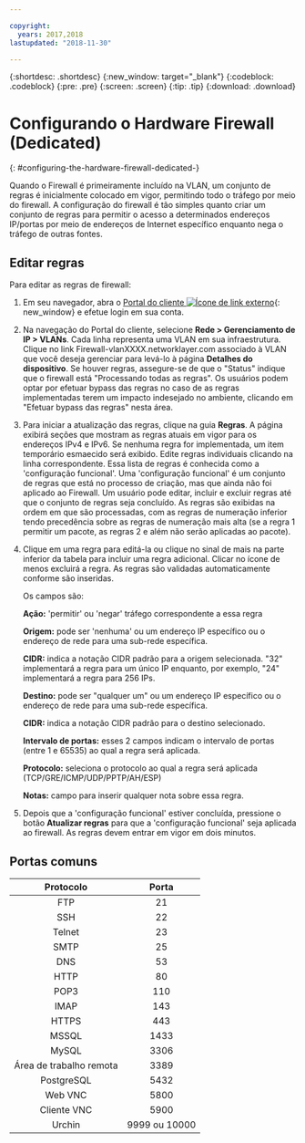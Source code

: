 ```yaml
---

copyright:
  years: 2017,2018
lastupdated: "2018-11-30"

---
```


{:shortdesc: .shortdesc}
{:new_window: target="_blank"}
{:codeblock: .codeblock}
{:pre: .pre}
{:screen: .screen}
{:tip: .tip}
{:download: .download}

# Configurando o Hardware Firewall (Dedicated)
{: #configuring-the-hardware-firewall-dedicated-}

Quando o Firewall é primeiramente incluído na VLAN, um conjunto de regras é inicialmente colocado em vigor, permitindo todo o tráfego por meio do firewall. A configuração do firewall é tão simples quanto criar um conjunto de regras para permitir o acesso a determinados endereços IP/portas por meio de endereços de Internet específico enquanto nega o tráfego de outras fontes.

## Editar regras

Para editar as regras de firewall:

1. Em seu navegador, abra o [Portal do cliente ![Ícone de link externo](../../icons/launch-glyph.svg "Ícone de link externo")](https://control.softlayer.com/){: new_window} e efetue login em sua conta.
2. Na navegação do Portal do cliente, selecione **Rede > Gerenciamento de IP > VLANs**. Cada linha representa uma VLAN em sua infraestrutura.  Clique no link Firewall-vlanXXXX.networklayer.com associado à VLAN que você deseja gerenciar para levá-lo à página **Detalhes do dispositivo**. Se
houver regras, assegure-se de que o "Status" indique que o firewall está "Processando todas as regras".  Os usuários podem optar por efetuar bypass das regras no caso de as regras implementadas terem um impacto indesejado no ambiente, clicando em "Efetuar bypass das regras" nesta área.
3. Para iniciar a atualização das regras, clique na guia **Regras**. A página exibirá seções que mostram as regras atuais em vigor para os endereços IPv4 e IPv6.  Se nenhuma regra for implementada, um item temporário esmaecido será exibido.  Edite regras individuais clicando na linha correspondente.  Essa lista de regras é conhecida como a 'configuração funcional'. Uma 'configuração funcional' é um conjunto de regras que está no processo de criação, mas que ainda não foi aplicado ao Firewall. Um usuário pode editar, incluir e excluir regras até que o conjunto de regras seja concluído.  As regras são exibidas na ordem em que são processadas, com as regras de numeração inferior tendo precedência sobre as regras de numeração mais alta (se a regra 1 permitir um pacote, as regras 2 e além não serão aplicadas ao pacote).
4. Clique em uma regra para editá-la ou clique no sinal de mais na parte inferior da tabela para incluir uma regra adicional. Clicar no ícone de menos excluirá a regra. As regras são validadas automaticamente conforme são inseridas.

    Os campos são:

    **Ação:** 'permitir' ou 'negar' tráfego correspondente a essa regra

    **Origem:** pode ser 'nenhuma' ou um endereço IP específico ou o endereço de rede para uma sub-rede específica.

    **CIDR:** indica a notação CIDR padrão para a origem selecionada.  "32" implementará a regra para um único IP enquanto, por exemplo, "24" implementará a regra para 256 IPs.

    **Destino:** pode ser "qualquer um" ou um endereço IP específico ou o endereço de rede para uma sub-rede específica.

    **CIDR:** indica a notação CIDR padrão para o destino selecionado.

    **Intervalo de portas:** esses 2 campos indicam o intervalo de portas (entre 1 e 65535) ao qual a regra será aplicada.

    **Protocolo:** seleciona o protocolo ao qual a regra será aplicada (TCP/GRE/ICMP/UDP/PPTP/AH/ESP)

    **Notas:** campo para inserir qualquer nota sobre essa regra.
    
5. Depois que a 'configuração funcional' estiver concluída, pressione o botão **Atualizar regras** para que a 'configuração funcional' seja aplicada ao firewall. As regras devem entrar em vigor em dois minutos.

## Portas comuns

| Protocolo | Porta |
| :-----: | :-----: |
| FTP | 21 |
| SSH | 22 |
| Telnet | 23 |
| SMTP | 25 |
| DNS | 53 |
| HTTP | 80 |
| POP3 | 110 |
| IMAP | 143 |
| HTTPS | 443 |
| MSSQL | 1433 |
| MySQL | 3306 |
| Área de trabalho remota | 3389 |
| PostgreSQL | 5432 |
| Web VNC | 5800 |
| Cliente VNC | 5900 |
| Urchin | 9999 ou 10000 ||
